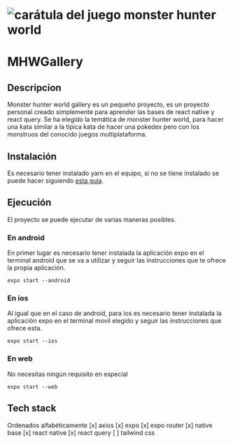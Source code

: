 # <img src="https://cdn.cgmagonline.com/wp-content/uploads/2018/08/monster-hunter-world-pc-review.jpg" alt="carátula del juego monster hunter world">

# MHWGallery

## Descripcion

Monster hunter world gallery es un pequeño proyecto, es un proyecto personal creado simplemente para aprender las bases de react native y react query.
Se ha elegido la temática de monster hunter world, para hacer una kata similar a la tipica kata de hacer una pokedex pero con
los monstruos del conocido juegos multiplataforma.

## Instalación

Es necesario tener instalado yarn en el equipo, si no se tiene instalado se puede hacer siguiendo [esta guía](https://classic.yarnpkg.com/lang/en/docs/install/#mac-stable).

## Ejecución

El proyecto se puede ejecutar de varias maneras posibles.

### En android

En primer lugar es necesario tener instalada la aplicación expo en el terminal android que se va a utilizar y seguir las instrucciones que te ofrece la propia aplicación.

```
expo start --android
```

### En ios

Al igual que en el caso de android, para ios es necesario tener instalada la aplicación expo en el terminal movil elegido y
seguir las instrucciones que ofrece esta.

```
expo start --ios
```

### En web

No necesitas ningún requisito en especial

```
expo start --web
```

## Tech stack

Ordenados alfabéticamente
[x] axios
[x] expo
[x] expo router
[x] native base
[x] react native
[x] react query
[ ] tailwind css
